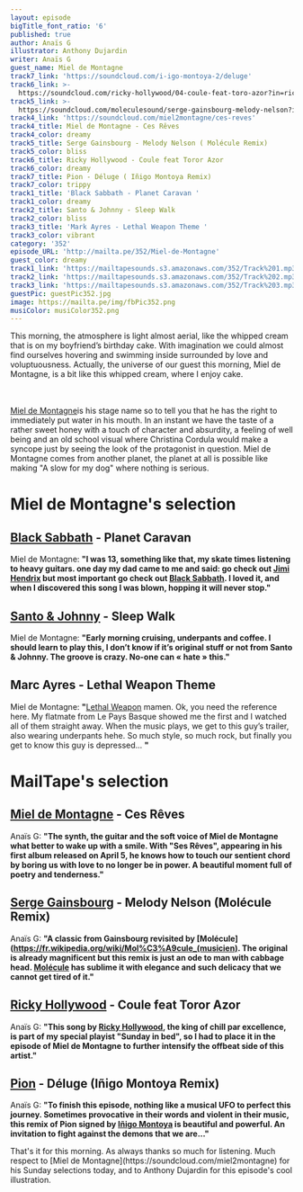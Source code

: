 ```yaml
---
layout: episode
bigTitle_font_ratio: '6'
published: true
author: Anaïs G
illustrator: Anthony Dujardin
writer: Anaïs G
guest_name: Miel de Montagne
track7_link: 'https://soundcloud.com/i-igo-montoya-2/deluge'
track6_link: >-
  https://soundcloud.com/ricky-hollywood/04-coule-feat-toro-azor?in=ricky-hollywood/sets/laventure-interieure-ep
track5_link: >-
  https://soundcloud.com/moleculesound/serge-gainsbourg-melody-nelson?in=millefeuilles/sets/exposition-mille-feuilles-19
track4_link: 'https://soundcloud.com/miel2montagne/ces-reves'
track4_title: Miel de Montagne - Ces Rêves
track4_color: dreamy
track5_title: Serge Gainsbourg - Melody Nelson ( Molécule Remix)
track5_color: bliss
track6_title: Ricky Hollywood - Coule feat Toror Azor
track6_color: dreamy
track7_title: Pion - Déluge ( Iñigo Montoya Remix)
track7_color: trippy
track1_title: 'Black Sabbath - Planet Caravan '
track1_color: dreamy
track2_title: Santo & Johnny - Sleep Walk
track2_color: bliss
track3_title: 'Mark Ayres - Lethal Weapon Theme '
track3_color: vibrant
category: '352'
episode_URL: 'http://mailta.pe/352/Miel-de-Montagne'
guest_color: dreamy
track1_link: 'https://mailtapesounds.s3.amazonaws.com/352/Track%201.mp3'
track2_link: 'https://mailtapesounds.s3.amazonaws.com/352/Track%202.mp3'
track3_link: 'https://mailtapesounds.s3.amazonaws.com/352/Track%203.mp3'
guestPic: guestPic352.jpg
image: https://mailta.pe/img/fbPic352.png
musiColor: musiColor352.png
---
```

<p id="introduction"> This morning, the atmosphere is light almost aerial, like the whipped cream that is on my boyfriend’s birthday cake. With imagination we could almost find ourselves hovering and swimming inside surrounded by love and voluptuousness. Actually, the universe of our guest this morning, Miel de Montagne, is a bit like this whipped cream, where I enjoy cake.
  
<br><br>
[Miel de Montagne](https://soundcloud.com/miel2montagne)is his stage name so to tell you that he has the right to immediately put water in his mouth. In an instant we have the taste of a rather sweet honey with a touch of character and absurdity, a feeling of well being and an old school visual where Christina Cordula would make a syncope just by seeing the look of the protagonist in question. Miel de Montagne comes from another planet, the planet at all is possible like making "A slow for my dog" where nothing is serious.</p>


# Miel de Montagne's selection


##  [Black Sabbath](https://www.blacksabbath.com/) - Planet Caravan
Miel de Montagne: **"**I was 13, something like that, my skate times listening to heavy guitars. one day my dad came to me and said: go check out [Jimi Hendrix](https://fr.wikipedia.org/wiki/Jimi_Hendrix) but most important go check out [Black Sabbath](https://www.facebook.com/BlackSabbath/). I loved it, and when I discovered this song I was blown, hopping it will never stop.**"**

##  [Santo & Johnny](https://en.wikipedia.org/wiki/Santo_%26_Johnny) - Sleep Walk 
Miel de Montagne: **"**Early morning cruising, underpants and coffee. I should learn to play this, I don’t know if it’s original stuff or not from Santo & Johnny. The groove is crazy. No-one can « hate » this.**"**

##  Marc Ayres - Lethal Weapon Theme
Miel de Montagne: **"**[Lethal Weapon](https://en.wikipedia.org/wiki/Lethal_Weapon_(TV_series)) mamen. Ok, you need the reference here. My flatmate from Le Pays Basque showed me the first and I watched all of them straight away. When the music plays, we get to this guy’s trailer, also wearing underpants hehe. So much style, so much rock, but finally you get to know this guy is depressed... **"**


# MailTape's selection

## [Miel de Montagne](https://www.facebook.com/miel2montagne/) - Ces Rêves 
Anaïs G: **"**The synth, the guitar and the soft voice of Miel de Montagne what better to wake up with a smile. With "Ses Rêves", appearing in his first album released on April 5, he knows how to touch our sentient chord by boring us with love to no longer be in power. A beautiful moment full of poetry and tenderness.**"**

## [Serge Gainsbourg](https://fr.wikipedia.org/wiki/Serge_Gainsbourg) - Melody Nelson (Molécule Remix)
Anaïs G: **"**A classic from Gainsbourg revisited by [Molécule](https://fr.wikipedia.org/wiki/Mol%C3%A9cule_(musicien). The original is already magnificent but this remix is just an ode to man with cabbage head. [Molécule](https://soundcloud.com/moleculesound) has sublime it with elegance and such delicacy that we cannot get tired of it.**"**

## [Ricky Hollywood](https://soundcloud.com/ricky-hollywood) -  Coule feat Toror Azor
Anaïs G: **"**This song by [Ricky Hollywood](https://rickyhollywood.bandcamp.com/), the king of chill par excellence, is part of my special playist "Sunday in bed", so I had to place it in the episode of Miel de Montagne to further intensify the offbeat side of this artist.**"**

## [Pion](https://soundcloud.com/pionmusique) - Déluge (Iñigo Montoya Remix) 
Anaïs G: **"**To finish this episode, nothing like a musical UFO to perfect this journey. Sometimes provocative in their words and violent in their music, this remix of Pion signed by [Iñigo Montoya](https://soundcloud.com/i-igo-montoya-2) is beautiful and powerful. An invitation to fight against the demons that we are...**"**



<p id="outroduction">That's it for this morning. As always thanks so much for listening. Much respect to [Miel de Montagne](https://soundcloud.com/miel2montagne) for his Sunday selections today, and to Anthony Dujardin for this episode's cool illustration.</p>
